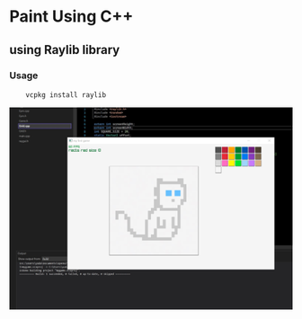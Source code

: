 # Paint Using C++

## using Raylib library 
### Usage 
```bash
    vcpkg install raylib
```
![alt text](https://github.com/abdokin/Paint/blob/master/mygamepic.jpg)
